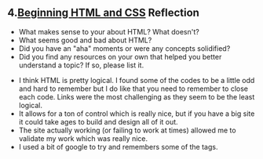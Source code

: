 ## 4.[Beginning HTML and CSS](4_beginning_HTML_CSS/readme.mc) Reflection

* What makes sense to your about HTML? What doesn't? 
* What seems good and bad about HTML?
* Did you have an "aha" moments or were any concepts solidified?
* Did you find any resources on your own that helped you better understand a topic? If so, please list it.

<!-- Add your reflection here. Remove the comment markers -->
* I think HTML is pretty logical. I found some of the codes to be a little odd and hard to remember but I do like that you need to remember to close each code. Links were the most challenging as they seem to be the least logical.
* It allows for a ton of control which is really nice, but if you have a big site it could take ages to build and design all of it out. 
* The site actually working (or failing to work at times) allowed me to validate my work which was really nice.
* I used a bit of google to try and remembers some of the tags. 
